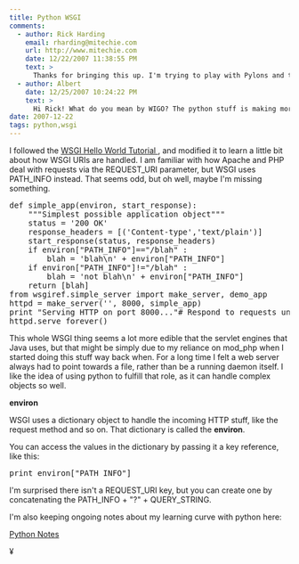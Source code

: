 ```yaml
---
title: Python WSGI
comments:
  - author: Rick Harding
    email: rharding@mitechie.com
    url: http://www.mitechie.com
    date: 12/22/2007 11:38:55 PM
    text: >
      Thanks for bringing this up. I'm trying to play with Pylons and this idea of WIGO middleware seems so strange coming from the PHP world. I need to spend some more time on it.
  - author: Albert
    date: 12/25/2007 10:24:22 PM
    text: >
      Hi Rick! What do you mean by WIGO? The python stuff is making more and more sense to me, slowly but surely. I like the idea of mod_wsgi, so I can rely on Apache for authentication, compression and logging, yes use a daemon application server for semi-persistence. Its still a little foggy but starting to congeal. :-)
date: 2007-12-22
tags: python,wsgi
---
```


I followed the
<a href="http://www.python.org/dev/peps/pep-0333/" rel="nofollow">WSGI Hello World Tutorial
</a>, and modified it to learn a little bit about how WSGI URIs are handled. I am familiar with how Apache and PHP deal with requests via the REQUEST_URI parameter, but WSGI uses PATH_INFO instead. That seems odd, but oh well, maybe I'm missing something.

<pre class="sh_python">
def simple_app(environ, start_response):
    """Simplest possible application object"""
    status = '200 OK'
    response_headers = [('Content-type','text/plain')]
    start_response(status, response_headers)
    if environ["PATH_INFO"]=="/blah" :
        blah = 'blah\n' + environ["PATH_INFO"]
    if environ["PATH_INFO"]!="/blah" :
        blah = 'not blah\n' + environ["PATH_INFO"]
    return [blah]
from wsgiref.simple_server import make_server, demo_app
httpd = make_server('', 8000, simple_app)
print "Serving HTTP on port 8000..."# Respond to requests until process is killed
httpd.serve_forever()
</pre>

This whole WSGI thing seems a lot more edible that the servlet engines that Java uses, but that might be simply due to my reliance on mod_php when I started doing this stuff way back when. For a long time I felt a web server always had to point towards a file, rather than be a running daemon itself. I like the idea of using python to fulfill that role, as it can handle complex objects so well.

<b>environ</b>

WSGI uses a dictionary object to handle the incoming HTTP stuff, like the request method and so on. That dictionary is called the <b>environ</b>.

You can access the values in the dictionary by passing it a key reference, like this:

<pre class="sh_python">
print environ["PATH_INFO"]
</pre>

I'm surprised there isn't a REQUEST\_URI key, but you can create one by concatenating the PATH_INFO + "?" + QUERY\_STRING.

I'm also keeping ongoing notes about my learning curve with python here:

<a href="http://www.docunext.com/">Python Notes</a>

¥

